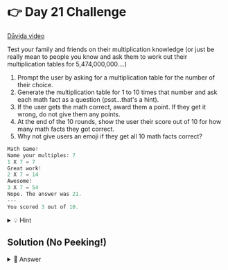 # 👉 Day 21 Challenge


<a href="https://www.youtube.com/watch?v=rfK_QXsf2PA" target="_blank">Dāvida video</a>

Test your family and friends on their multiplication knowledge (or just be really mean to people you know and ask them to work out their multiplication tables for 5,474,000,000....)

1. Prompt the user by asking for a multiplication table for the number of their choice.
2. Generate the multiplication table for 1 to 10 times that number and ask each math fact as a question (psst...that's a hint).
3. If the user gets the math correct, award them a point. If they get it wrong, do not give them any points.
4. At the end of the 10 rounds, show the user their score out of 10 for how many math facts they got correct.
5. Why not give users an emoji if they get all 10 math facts correct?

```python
Math Game!
Name your multiples: 7
1 X 7 = 7
Great work! 
2 X 7 = 14
Awesome!
3 X 7 = 54
Nope. The answer was 21. 
---
You scored 3 out of 10.
```

<details>
<summary>💡 Hint</summary>

- Use a variable when asking the user what multiplication facts they want to solve.
- Within the `for` loop, set up a variable, input statement, and `if` statements.
- Don't forget to include your counter and an `if` statement to say when to give a perfect score emoji.

</details>

## Solution (No Peeking!)


<details>
<summary>👀 Answer</summary>

```python
print("Welcome to Math Facts Game")
print()
print("How well do you know your math facts? Pick a number and I will give you 10 math facts to solve.")
print()

fact_family = int(input("Name your multiples: "))
print()

counter = 0
for i in range(1, 11):
  correct_answer = i*fact_family
  print(i, "x", fact_family)
  answer = int(input("> "))
  if answer == correct_answer:
    print("You got it right!")
    counter += 1
  else:
    print("That's not correct. It should have been", correct_answer)

if counter == 10:
  print("Wow! A perfect score! 🥳")
else:
  print("You got", counter, "out of 10 correct.")
```

</details>